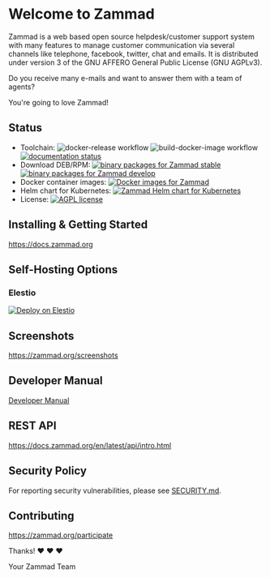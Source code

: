 # Welcome to Zammad

Zammad is a web based open source helpdesk/customer support system with many
features to manage customer communication via several channels like telephone,
facebook, twitter, chat and emails. It is distributed under version 3 of the
GNU AFFERO General Public License (GNU AGPLv3).

Do you receive many e-mails and want to answer them with a team of agents?

You're going to love Zammad!

## Status

- Toolchain: ![docker-release workflow](https://github.com/zammad/zammad/workflows/docker-release/badge.svg) ![build-docker-image workflow](https://github.com/zammad/zammad/workflows/build-docker-image/badge.svg) [![documentation status](https://readthedocs.org/projects/zammad/badge/)](https://docs.zammad.org)
- Download DEB/RPM: [![binary packages for Zammad stable](https://img.shields.io/badge/Branch-stable-blue.svg)](https://packager.io/gh/zammad/zammad/refs/stable) [![binary packages for Zammad develop](https://img.shields.io/badge/Branch-develop-lightgrey.svg)](https://packager.io/gh/zammad/zammad/refs/develop)
- Docker container images: [![Docker images for Zammad](https://img.shields.io/badge/version-stable-blue.svg)](https://hub.docker.com/r/zammad/zammad-docker-compose)
- Helm chart for Kubernetes: [![Zammad Helm chart for Kubernetes](https://img.shields.io/badge/version-stable-blue.svg)](https://artifacthub.io/packages/helm/zammad/zammad)
- License: [![AGPL license](https://img.shields.io/badge/License-AGPL%203.0-brightgreen.svg)](https://github.com/zammad/zammad/blob/develop/LICENSE)

## Installing & Getting Started

https://docs.zammad.org

## Self-Hosting Options

### Elestio

[![Deploy on Elestio](https://elest.io/images/logos/deploy-to-elestio-btn.png)](https://elest.io/open-source/zammad)

## Screenshots

https://zammad.org/screenshots

## Developer Manual

[Developer Manual](/doc/developer_manual/index.md)

## REST API

https://docs.zammad.org/en/latest/api/intro.html

## Security Policy

For reporting security vulnerabilities, please see [SECURITY.md](SECURITY.md).

## Contributing

https://zammad.org/participate


Thanks! ❤️ ❤️ ❤️

 Your Zammad Team
